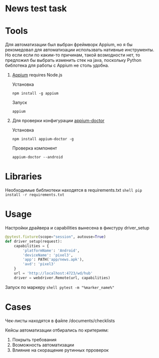 News test task
====================

# Tools
Для автоматизации был выбран фреймворк Appium, но я бы рекомедовал для автоматизации использвать нативные инструменты.
Но если если по каким-то причинам, такой возмодности нет, то предложил бы выбрать изменить стек на java, поскольку Python библотека
для работы с Appium не столь удобна.

1. [Appium](http://appium.io/) requires Node.js

    Установка

    ```shell
    npm install -g appium
    ```

    Запуск
    ```shell
    appium
    ```

2. Для проверки конфигурации [appium-doctor](https://github.com/appium/appium-doctor)

    Установка

    ```shell
    npm install appium-doctor -g
    ```

    Проверка компонент

    ```shell
    appium-doctor --android
    ```
# Libraries
Необходимые библиотеки находятся в requirements.txt
    ```shell
    pip install -r requirements.txt
    ```
# Usage
 Настройки драйвера и capabilities вынесена в фикстуру driver_setup
```python
@pytest.fixture(scope="session", autouse=True)
def driver_setup(request):
    capabilities = {
        'platformName': 'Android',
        'deviceName': 'pixel3',
        'app': PATH('app/news.apk'),
        'avd': 'pixel3'
    }
    url = 'http://localhost:4723/wd/hub'
    driver = webdriver.Remote(url, capabilities)
```
Запуск по маркеру
    ```shell
    pytest -m "%marker_name%"
    ```
# Cases
Чек-листы находятся в файле /documents/checklists

Кейсы автоматизации отбирались по критериям:
1. Покрыть требования
2. Возможность автоматизации
3. Влияние на скоращение рутинных прроверок
